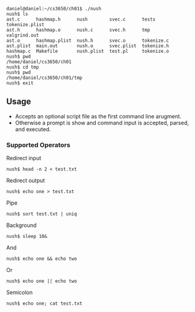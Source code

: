 ```
daniel@daniel:~/cs3650/ch01$ ./nush
nush$ ls
ast.c      hashmap.h      nush        svec.c      tests       tokenize.plist
ast.h      hashmap.o      nush.c      svec.h      tmp         valgrind.out
ast.o      hashmap.plist  nush.h      svec.o      tokenize.c
ast.plist  main.out       nush.o      svec.plist  tokenize.h
hashmap.c  Makefile       nush.plist  test.pl     tokenize.o
nush$ pwd
/home/daniel/cs3650/ch01
nush$ cd tmp
nush$ pwd
/home/daniel/cs3650/ch01/tmp
nush$ exit
```

## Usage

- Accepts an optional script file as the first command line arugment.
- Otherwise a prompt is show and command input is accepted, parsed, and executed.

### Supported Operators
Redirect input
```
nush$ head -n 2 < test.txt
```

Redirect output
```
nush$ echo one > test.txt
```

Pipe
```
nush$ sort test.txt | uniq
```

Background
```
nush$ sleep 10&
```

And
```
nush$ echo one && echo two
```

Or
```
nush$ echo one || echo two
```

Semicolon
```
nush$ echo one; cat test.txt
```
